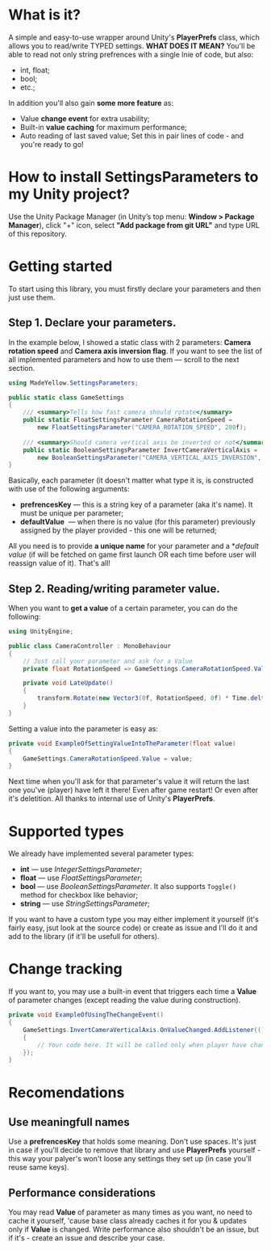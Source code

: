 # What is it?
A simple and easy-to-use wrapper around Unity's **PlayerPrefs** class, which allows you to read/write TYPED settings. **WHAT DOES IT MEAN?** You'll be able to read not only string prefrences with a single lnie of code, but also:
* int, float;
* bool;
* etc.;

In addition you'll also gain **some more feature** as:
* Value **change event** for extra usability;
* Built-in **value caching** for maximum performance;
* Auto reading of last saved value;
Set this in pair lines of code - and you're ready to go!
# How to install SettingsParameters to my Unity project?
Use the Unity Package Manager (in Unity’s top menu: **Window > Package Manager**), click "+" icon, select **"Add package from git URL"** and type URL of this repository.
# Getting started
To start using this library, you must firstly declare your parameters and then just use them.
## Step 1. Declare your parameters.
In the example below, I showed a static class with 2 parameters: **Camera rotation speed** and **Camera axis inversion flag**. If you want to see the list of all implemented parameters and how to use them — scroll to the next section.

```csharp
using MadeYellow.SettingsParameters;

public static class GameSettings
{
    /// <summary>Tells how fast camera should rotate</summary>
    public static FloatSettingsParameter CameraRotationSpeed = 
        new FloatSettingsParameter("CAMERA_ROTATION_SPEED", 200f);
    
    /// <summary>Should camera vertical axis be inverted or not</summary>
    public static BooleanSettingsParameter InvertCameraVerticalAxis = 
        new BooleanSettingsParameter("CAMERA_VERTICAL_AXIS_INVERSION", false);
}
```
Basically, each parameter (it doesn't matter what type it is, is constructed with use of the following arguments:
* **prefrencesKey** — this is a string key of a parameter (aka it's name). It must be unique per parameter;
* **defaultValue**  — when there is no value (for this parameter) previously assigned by the player provided - this one will be returned;

All you need is to provide **a unique name** for your parameter and a **default value* (if will be fetched on game first launch OR each time before user will reassign value of it). That's all!
## Step 2. Reading/writing parameter value.
When you want to **get a value** of a certain parameter, you can do the following: 
```csharp
using UnityEngine;

public class CameraController : MonoBehaviour
{
    // Just call your parameter and ask for a Value
    private float RotationSpeed => GameSettings.CameraRotationSpeed.Value;

    private void LateUpdate()
    {
        transform.Rotate(new Vector3(0f, RotationSpeed, 0f) * Time.deltaTime);
    }
}
```
Setting a value into the parameter is easy as:
```csharp
private void ExampleOfSettingValueIntoTheParameter(float value)
{
    GameSettings.CameraRotationSpeed.Value = value;
}
```
Next time when you'll ask for that parameter's value it will return the last one you've (player) have left it there! Even after game restart! Or even after it's deletition. All thanks to internal use of Unity's **PlayerPrefs**.
# Supported types
We already have implemented several parameter types:
* **int** — use *IntegerSettingsParameter*;
* **float** — use *FloatSettingsParameter*;
* **bool** — use *BooleanSettingsParameter*. It also supports `Toggle()` method for checkbox like behavior;
* **string** — use *StringSettingsParameter*;
 
If you want to have a custom type you may either implement it yourself (it's fairly easy, jsut look at the source code) or create as issue and I'll do it and add to the library (if it'll be usefull for others).
# Change tracking
If you want to, you may use a built-in event that triggers each time a **Value** of parameter changes (except reading the value during construction).
```csharp
private void ExampleOfUsingTheChangeEvent()
{
    GameSettings.InvertCameraVerticalAxis.OnValueChanged.AddListener(() =>
    {
        // Your code here. It will be called only when player have changed value of parameter
    });
}
```
# Recomendations
## Use meaningfull names
Use a **prefrencesKey** that holds some meaning. Don't use spaces. It's just in case if you'll decide to remove that library and use **PlayerPrefs** yourself - this way your palyer's won't loose any settings they set up (in case you'll reuse same keys).
## Performance considerations
You may read **Value** of parameter as many times as you want, no need to cache it yourself, 'cause base class already caches it for you & updates only if **Value** is changed.
Write performance also shouldn't be an issue, but if it's - create an issue and describe your case.
